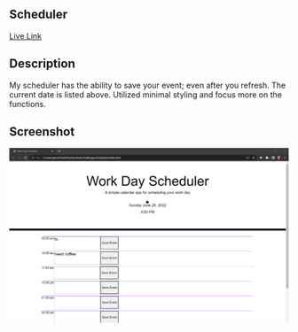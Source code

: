 ## Scheduler

[Live Link]()


## Description
My scheduler has the ability to save your event; even after you refresh. The current date is listed above. Utilized minimal styling and focus more on the functions. 



## Screenshot
![Screenshot of my Website](/Screenshot.png)